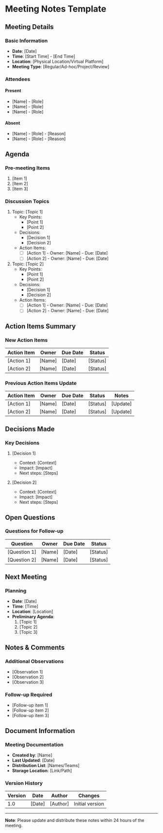 # Meeting Notes Template

## Meeting Details

### Basic Information
- **Date**: [Date]
- **Time**: [Start Time] - [End Time]
- **Location**: [Physical Location/Virtual Platform]
- **Meeting Type**: [Regular/Ad-hoc/Project/Review]

### Attendees
#### Present
- [Name] - [Role]
- [Name] - [Role]
- [Name] - [Role]

#### Absent
- [Name] - [Role] - [Reason]
- [Name] - [Role] - [Reason]

## Agenda

### Pre-meeting Items
1. [Item 1]
2. [Item 2]
3. [Item 3]

### Discussion Topics
1. Topic: [Topic 1]
   - Key Points:
     - [Point 1]
     - [Point 2]
   - Decisions:
     - [Decision 1]
     - [Decision 2]
   - Action Items:
     - [ ] [Action 1] - Owner: [Name] - Due: [Date]
     - [ ] [Action 2] - Owner: [Name] - Due: [Date]

2. Topic: [Topic 2]
   - Key Points:
     - [Point 1]
     - [Point 2]
   - Decisions:
     - [Decision 1]
     - [Decision 2]
   - Action Items:
     - [ ] [Action 1] - Owner: [Name] - Due: [Date]
     - [ ] [Action 2] - Owner: [Name] - Due: [Date]

## Action Items Summary

### New Action Items
| Action Item | Owner | Due Date | Status |
|------------|-------|-----------|--------|
| [Action 1] | [Name] | [Date] | [Status] |
| [Action 2] | [Name] | [Date] | [Status] |

### Previous Action Items Update
| Action Item | Owner | Due Date | Status | Notes |
|------------|-------|-----------|--------|-------|
| [Action 1] | [Name] | [Date] | [Status] | [Update] |
| [Action 2] | [Name] | [Date] | [Status] | [Update] |

## Decisions Made

### Key Decisions
1. [Decision 1]
   - Context: [Context]
   - Impact: [Impact]
   - Next steps: [Steps]

2. [Decision 2]
   - Context: [Context]
   - Impact: [Impact]
   - Next steps: [Steps]

## Open Questions

### Questions for Follow-up
| Question | Owner | Due Date | Status |
|----------|-------|-----------|--------|
| [Question 1] | [Name] | [Date] | [Status] |
| [Question 2] | [Name] | [Date] | [Status] |

## Next Meeting

### Planning
- **Date**: [Date]
- **Time**: [Time]
- **Location**: [Location]
- **Preliminary Agenda**:
  1. [Topic 1]
  2. [Topic 2]
  3. [Topic 3]

## Notes & Comments

### Additional Observations
- [Observation 1]
- [Observation 2]
- [Observation 3]

### Follow-up Required
- [Follow-up item 1]
- [Follow-up item 2]
- [Follow-up item 3]

## Document Information

### Meeting Documentation
- **Created by**: [Name]
- **Last Updated**: [Date]
- **Distribution List**: [Names/Teams]
- **Storage Location**: [Link/Path]

### Version History
| Version | Date | Author | Changes |
|---------|------|--------|----------|
| 1.0 | [Date] | [Author] | Initial version |

---

**Note**: Please update and distribute these notes within 24 hours of the meeting. 